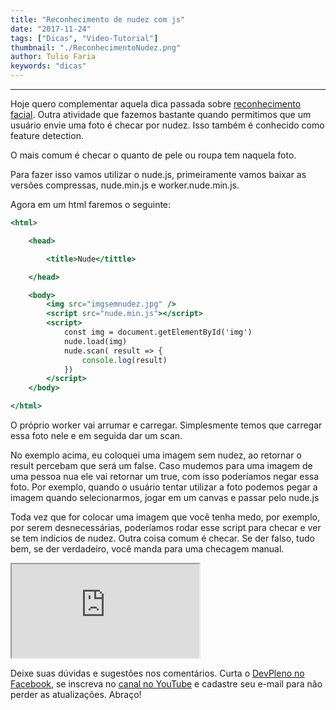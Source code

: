 ```yaml
---
title: "Reconhecimento de nudez com js"
date: "2017-11-24"
tags: ["Dicas", "Video-Tutorial"]
thumbnail: "./ReconhecimentoNudez.png"
author: Tulio Faria
keywords: "dicas"
---
```


---
Hoje quero complementar aquela dica passada sobre [reconhecimento facial](https://www.devpleno.com/reconhecimento-facial-com-js/). Outra atividade que fazemos bastante quando permitimos que um usuário envie uma foto é checar por nudez. Isso também é conhecido como feature detection.

O mais comum é checar o quanto de pele ou roupa tem naquela foto.

Para fazer isso vamos utilizar o nude.js, primeiramente vamos baixar as versões compressas, nude.min.js e worker.nude.min.js.

Agora em um html faremos o seguinte:

```jsx {numberLines: true}
<html>

    <head>

        <title>Nude</tittle>

    </head>

    <body>
        <img src="imgsemnudez.jpg" />
        <script src="nude.min.js"></script>
        <script>
            const img = document.getElementById('img')
            nude.load(img)
            nude.scan( result => {
                console.log(result)
            })
        </script>
    </body>

</html>
```

O próprio worker vai arrumar e carregar. Simplesmente temos que carregar essa foto nele e em seguida dar um scan.

No exemplo acima, eu coloquei uma imagem sem nudez, ao retornar o result percebam que será um false. Caso mudemos para uma imagem de uma pessoa nua ele vai retornar um true, com isso poderíamos negar essa foto. Por exemplo, quando o usuário tentar utilizar a foto podemos pegar a imagem quando selecionarmos, jogar em um canvas e passar pelo nude.js

Toda vez que for colocar uma imagem que você tenha medo, por exemplo, por serem desnecessárias, poderíamos rodar esse script para checar e ver se tem indícios de nudez. Outra coisa comum é checar. Se der falso, tudo bem, se der verdadeiro, você manda para uma checagem manual.

<div class="embed-responsive embed-responsive-16by9 mb-4">
  <iframe class="embed-responsive-item" src="https://www.youtube.com/embed/-JpM5ddlN5k" allowfullscreen></iframe>
</div>

Deixe suas dúvidas e sugestões nos comentários. Curta o [DevPleno no Facebook](https://www.facebook.com/devpleno), se inscreva no [canal no YouTube](https://www.youtube.com/channel/UC07JWf9A0B1scApbS1Te7Ww) e cadastre seu e-mail para não perder as atualizações. Abraço!